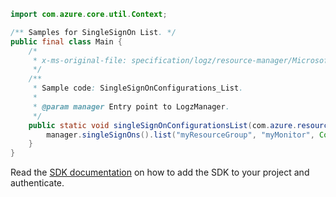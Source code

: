```java
import com.azure.core.util.Context;

/** Samples for SingleSignOn List. */
public final class Main {
    /*
     * x-ms-original-file: specification/logz/resource-manager/Microsoft.Logz/stable/2020-10-01/examples/SingleSignOnConfigurations_List.json
     */
    /**
     * Sample code: SingleSignOnConfigurations_List.
     *
     * @param manager Entry point to LogzManager.
     */
    public static void singleSignOnConfigurationsList(com.azure.resourcemanager.logz.LogzManager manager) {
        manager.singleSignOns().list("myResourceGroup", "myMonitor", Context.NONE);
    }
}
```

Read the [SDK documentation](https://github.com/Azure/azure-sdk-for-java/blob/azure-resourcemanager-logz_1.0.0-beta.1/sdk/logz/azure-resourcemanager-logz/README.md) on how to add the SDK to your project and authenticate.
